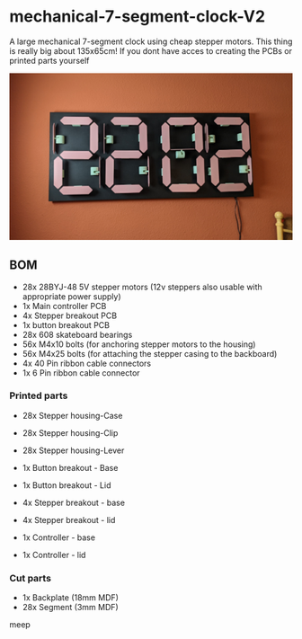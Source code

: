 # mechanical-7-segment-clock-V2
A large mechanical 7-segment clock using cheap stepper motors. This thing is really big about 135x65cm! 
If you dont have acces to creating the PCBs or printed parts yourself

![](/Images/Main_photo.jpg)
##

## BOM
- 28x		28BYJ-48 5V stepper motors (12v steppers also usable with appropriate power supply) 
- 1x		Main controller PCB
- 4x		Stepper breakout PCB
- 1x		button breakout PCB
- 28x		608 skateboard bearings
- 56x		M4x10 bolts (for anchoring stepper motors to the housing)
- 56x 		M4x25 bolts (for attaching the stepper casing to the backboard)
- 4x 		40 Pin ribbon cable connectors
- 1x		6 Pin ribbon cable connector 

### Printed parts 
- 28x 		Stepper housing-Case
- 28x		Stepper housing-Clip
- 28x		Stepper housing-Lever

- 1x		Button breakout - Base
- 1x		Button breakout - Lid

- 4x		Stepper breakout - base
- 4x 		Stepper breakout - lid 

- 1x		Controller - base
- 1x		Controller - lid 

### Cut parts
- 1x 		Backplate 	(18mm MDF)
- 28x		Segment 	(3mm MDF)

meep
